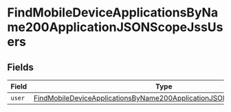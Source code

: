 # FindMobileDeviceApplicationsByName200ApplicationJSONScopeJssUsers


## Fields

| Field                                                                                                                                                                     | Type                                                                                                                                                                      | Required                                                                                                                                                                  | Description                                                                                                                                                               |
| ------------------------------------------------------------------------------------------------------------------------------------------------------------------------- | ------------------------------------------------------------------------------------------------------------------------------------------------------------------------- | ------------------------------------------------------------------------------------------------------------------------------------------------------------------------- | ------------------------------------------------------------------------------------------------------------------------------------------------------------------------- |
| `user`                                                                                                                                                                    | [FindMobileDeviceApplicationsByName200ApplicationJSONScopeJssUsersUser](../../models/operations/findmobiledeviceapplicationsbyname200applicationjsonscopejssusersuser.md) | :heavy_minus_sign:                                                                                                                                                        | N/A                                                                                                                                                                       |